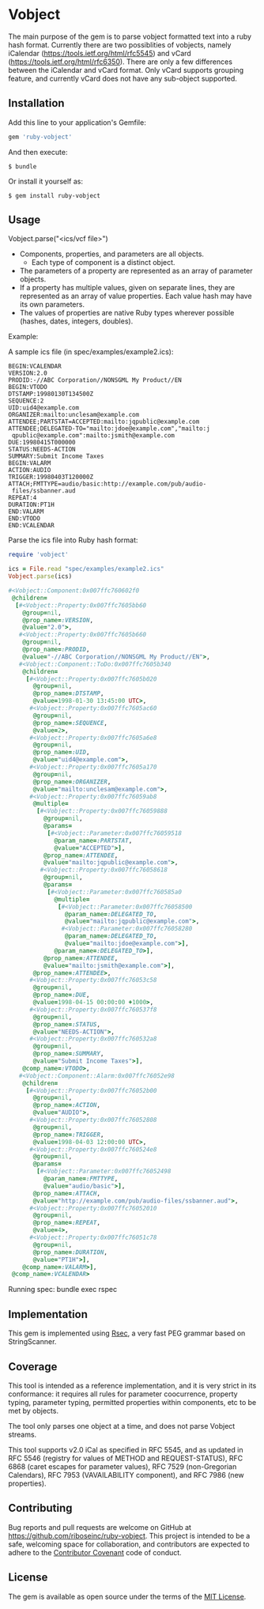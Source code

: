 # Vobject

The main purpose of the gem is to parse vobject formatted text into a ruby
hash format. Currently there are two possiblities of vobjects, namely
iCalendar (https://tools.ietf.org/html/rfc5545) and vCard
(https://tools.ietf.org/html/rfc6350). There are only a few differences
between the iCalendar and vCard format. Only vCard supports grouping
feature, and currently vCard does not have any sub-object supported.

## Installation

Add this line to your application's Gemfile:

```ruby
gem 'ruby-vobject'
```

And then execute:

    $ bundle

Or install it yourself as:

    $ gem install ruby-vobject

## Usage

Vobject.parse("<ics/vcf file>")

* Components, properties, and parameters are all objects.
  * Each type of component is a distinct object.
* The parameters of a property are represented as an array of parameter objects.
* If a property has multiple values, given on separate lines, they are represented
as an array of value properties. Each value hash may have its own parameters.
* The values of properties are native Ruby types wherever possible
(hashes, dates, integers, doubles).

Example:

A sample ics file (in spec/examples/example2.ics):

```
BEGIN:VCALENDAR
VERSION:2.0
PRODID:-//ABC Corporation//NONSGML My Product//EN
BEGIN:VTODO
DTSTAMP:19980130T134500Z
SEQUENCE:2
UID:uid4@example.com
ORGANIZER:mailto:unclesam@example.com
ATTENDEE;PARTSTAT=ACCEPTED:mailto:jqpublic@example.com
ATTENDEE;DELEGATED-TO="mailto:jdoe@example.com","mailto:j
 qpublic@example.com":mailto:jsmith@example.com
DUE:19980415T000000
STATUS:NEEDS-ACTION
SUMMARY:Submit Income Taxes
BEGIN:VALARM
ACTION:AUDIO
TRIGGER:19980403T120000Z
ATTACH;FMTTYPE=audio/basic:http://example.com/pub/audio-
 files/ssbanner.aud
REPEAT:4
DURATION:PT1H
END:VALARM
END:VTODO
END:VCALENDAR
```

Parse the ics file into Ruby hash format:

```ruby
require 'vobject'

ics = File.read "spec/examples/example2.ics"
Vobject.parse(ics)

#<Vobject::Component:0x007ffc760602f0
 @children=
  [#<Vobject::Property:0x007ffc7605bb60
    @group=nil,
    @prop_name=:VERSION,
    @value="2.0">,
   #<Vobject::Property:0x007ffc7605b660
    @group=nil,
    @prop_name=:PRODID,
    @value="-//ABC Corporation//NONSGML My Product//EN">,
   #<Vobject::Component::ToDo:0x007ffc7605b340
    @children=
     [#<Vobject::Property:0x007ffc7605b020
       @group=nil,
       @prop_name=:DTSTAMP,
       @value=1998-01-30 13:45:00 UTC>,
      #<Vobject::Property:0x007ffc7605ac60
       @group=nil,
       @prop_name=:SEQUENCE,
       @value=2>,
      #<Vobject::Property:0x007ffc7605a6e8
       @group=nil,
       @prop_name=:UID,
       @value="uid4@example.com">,
      #<Vobject::Property:0x007ffc7605a170
       @group=nil,
       @prop_name=:ORGANIZER,
       @value="mailto:unclesam@example.com">,
      #<Vobject::Property:0x007ffc76059ab8
       @multiple=
        [#<Vobject::Property:0x007ffc76059888
          @group=nil,
          @params=
           [#<Vobject::Parameter:0x007ffc76059518
             @param_name=:PARTSTAT,
             @value="ACCEPTED">],
          @prop_name=:ATTENDEE,
          @value="mailto:jqpublic@example.com">,
         #<Vobject::Property:0x007ffc76058618
          @group=nil,
          @params=
           [#<Vobject::Parameter:0x007ffc760585a0
             @multiple=
              [#<Vobject::Parameter:0x007ffc76058500
                @param_name=:DELEGATED_TO,
                @value="mailto:jqpublic@example.com">,
               #<Vobject::Parameter:0x007ffc76058280
                @param_name=:DELEGATED_TO,
                @value="mailto:jdoe@example.com">],
             @param_name=:DELEGATED_TO>],
          @prop_name=:ATTENDEE,
          @value="mailto:jsmith@example.com">],
       @prop_name=:ATTENDEE>,
      #<Vobject::Property:0x007ffc76053c58
       @group=nil,
       @prop_name=:DUE,
       @value=1998-04-15 00:00:00 +1000>,
      #<Vobject::Property:0x007ffc760537f8
       @group=nil,
       @prop_name=:STATUS,
       @value="NEEDS-ACTION">,
      #<Vobject::Property:0x007ffc760532a8
       @group=nil,
       @prop_name=:SUMMARY,
       @value="Submit Income Taxes">],
    @comp_name=:VTODO>,
   #<Vobject::Component::Alarm:0x007ffc76052e98
    @children=
     [#<Vobject::Property:0x007ffc76052b00
       @group=nil,
       @prop_name=:ACTION,
       @value="AUDIO">,
      #<Vobject::Property:0x007ffc76052808
       @group=nil,
       @prop_name=:TRIGGER,
       @value=1998-04-03 12:00:00 UTC>,
      #<Vobject::Property:0x007ffc760524e8
       @group=nil,
       @params=
        [#<Vobject::Parameter:0x007ffc76052498
          @param_name=:FMTTYPE,
          @value="audio/basic">],
       @prop_name=:ATTACH,
       @value="http://example.com/pub/audio-files/ssbanner.aud">,
      #<Vobject::Property:0x007ffc76052010
       @group=nil,
       @prop_name=:REPEAT,
       @value=4>,
      #<Vobject::Property:0x007ffc76051c78
       @group=nil,
       @prop_name=:DURATION,
       @value="PT1H">],
    @comp_name=:VALARM>],
 @comp_name=:VCALENDAR>
```

Running spec:
bundle exec rspec

## Implementation

This gem is implemented using [Rsec](https://github.com/luikore/rsec), a very fast PEG grammar based on StringScanner.

## Coverage

This tool is intended as a reference implementation, and it is very strict in its conformance: it requires all rules for parameter coocurrence, 
property typing, parameter typing, permitted properties within components, etc to be met by objects. 

The tool only parses one object at a time, and does not parse Vobject streams.

This tool supports v2.0 iCal as specified in RFC 5545, and as updated in RFC 5546 (registry for values of METHOD and REQUEST-STATUS),
RFC 6868 (caret escapes for parameter values), RFC 7529 (non-Gregorian Calendars), RFC 7953 (VAVAILABILITY component), and
RFC 7986 (new properties).

## Contributing

Bug reports and pull requests are welcome on GitHub at https://github.com/riboseinc/ruby-vobject. This project is intended to be a safe, welcoming space for collaboration, and contributors are expected to adhere to the [Contributor Covenant](http://contributor-covenant.org) code of conduct.


## License

The gem is available as open source under the terms of the [MIT License](http://opensource.org/licenses/MIT).


